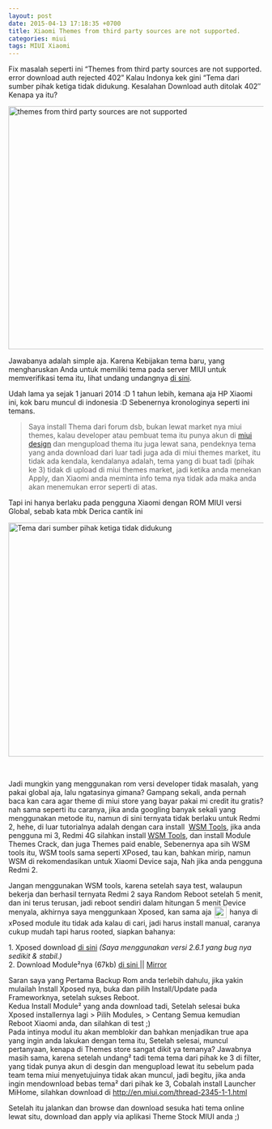```yaml
---
layout: post
date: 2015-04-13 17:18:35 +0700
title: Xiaomi Themes from third party sources are not supported.
categories: miui
tags: MIUI Xiaomi
---
```

<p>Fix masalah seperti ini “Themes from third party sources are not supported. error download auth rejected 402” Kalau Indonya kek gini “<span id="result_box" class="" lang="id"><span class="hps">Tema</span> <span class="hps">dari sumber</span> <span class="hps">pihak ketiga</span> <span class="hps">tidak didukung</span>. <span class="hps">Kesalahan</span> <span class="hps">Download</span> <span class="hps">auth</span> <span class="hps">ditolak</span> <span class="hps">402″ Kenapa ya itu?</span></span><span id="more-1635"></span></p>
<p><a href="https://eggoez.bitbucket.io/wp-content/uploads/2015/04/themes-from-third-party-sources-are-not-supported.png" class="fancybox image"><img class="aligncenter size-full wp-image-1644" src="https://eggoez.bitbucket.io/wp-content/uploads/2015/04/themes-from-third-party-sources-are-not-supported.png" alt="themes from third party sources are not supported" width="640" height="480"></a></p>
<p><span id="result_box" class="" lang="id"><span class="hps">Jawabanya adalah simple aja. Karena Kebijakan tema baru, yang mengharuskan Anda untuk memiliki tema pada server MIUI untuk memverifikasi tema itu, lihat undang undangnya <a href="http://en.miui.com//thread-11723-1-1.html">di sini</a>.</span></span></p>
<p>Udah lama ya sejak 1 januari 2014 :D 1 tahun lebih, kemana aja HP Xiaomi ini, kok baru muncul di indonesia :D Sebenernya kronologinya seperti ini temans.</p>
<blockquote><p>Saya install Thema dari forum dsb, bukan lewat market nya miui themes, kalau developer atau pembuat tema itu punya akun di <a href="http://designer.xiaomi.com/">miui design</a> dan mengupload thema itu juga lewat sana, pendeknya tema yang anda download dari luar tadi juga ada di miui themes market, itu tidak ada kendala, kendalanya adalah, tema yang di buat tadi (pihak ke 3) tidak di upload di miui themes market, jadi ketika anda menekan Apply, dan Xiaomi anda meminta info tema nya tidak ada maka anda akan menemukan error seperti di atas.</p></blockquote>
<p>Tapi ini hanya berlaku pada pengguna Xiaomi dengan ROM MIUI versi Global, sebab kata mbk Derica cantik ini</p>
<p><a href="https://eggoez.bitbucket.io/wp-content/uploads/2015/04/Tema-dari-sumber-pihak-ketiga-tidak-didukung.png" class="fancybox image"><img class="aligncenter size-full wp-image-1647" src="https://eggoez.bitbucket.io/wp-content/uploads/2015/04/Tema-dari-sumber-pihak-ketiga-tidak-didukung.png" alt="Tema dari sumber pihak ketiga tidak didukung" width="640" height="462"></a></p>
<p>&nbsp;</p>
<p>Jadi mungkin yang menggunakan rom versi developer tidak masalah, yang pakai global aja, lalu ngatasinya gimana? Gampang sekali, anda pernah baca kan cara agar theme di miui store yang bayar pakai mi credit itu gratis? nah sama seperti itu caranya, jika anda googling banyak sekali yang menggunakan metode itu, namun di sini ternyata tidak berlaku untuk Redmi 2, hehe, di luar tutorialnya adalah dengan cara install&nbsp; <a href="http://miui.web.id/forum/threads/wsm-project.1144/">WSM Tools</a>, jika anda pengguna mi 3, Redmi 4G silahkan install <a href="https://www.google.com/search?q=miui+laucher&amp;ie=utf-8&amp;oe=utf-8#q=wsm+tools+download">WSM Tools</a>, dan install Module Themes Crack, dan juga Themes paid enable, Sebenernya apa sih WSM tools itu, WSM tools sama seperti XPosed, tau kan, bahkan mirip, namun WSM di rekomendasikan untuk Xiaomi Device saja, Nah jika anda pengguna Redmi 2.</p>
<p>Jangan menggunakan WSM tools, karena setelah saya test, walaupun bekerja dan berhasil ternyata Redmi 2 saya Random Reboot setelah 5 menit, dan ini terus terusan, jadi reboot sendiri dalam hitungan 5 menit Device menyala, akhirnya saya menggunkaan Xposed, kan sama aja <img src="https://eggoez.bitbucket.io/wp-content/emojione/png/1f643.png" alt=":)" class="emojione" style="font-size:inherit;height:3ex;width:3.1ex;min-height:20px;min-width:20px;display:inline-block;margin:-.2ex .15em .2ex;line-height:normal;vertical-align:middle"> hanya di xPosed module itu tidak ada kalau di cari, jadi harus install manual, caranya cukup mudah tapi harus rooted, siapkan bahanya:</p>
<p>1. Xposed download <a href="http://goez.cf/qswip" target="_blank">di sini</a> <em>(Saya menggunakan versi 2.6.1 yang bug nya sedikit &amp; stabil.)</em><br>
2. Download Module²nya (67kb) <a href="http://ge.tt/api/1/files/9Gd6yME2/0/blob?download">di sini </a>|| <a href="http://d-h.st/svPG">Mirror</a></p>
<p>Saran saya yang Pertama Backup Rom anda terlebih dahulu, jika yakin mulailah Install Xposed nya, buka dan pilih Install/Update pada Frameworknya, setelah sukses Reboot.<br>
Kedua Install Module² yang anda download tadi, Setelah selesai buka Xposed installernya lagi &gt; Pilih Modules, &gt; Centang Semua kemudian Reboot Xiaomi anda, dan silahkan di test ;)<br>
Pada intinya modul itu akan memblokir dan bahkan menjadikan true apa yang ingin anda lakukan dengan tema itu, Setelah selesai, muncul pertanyaan, kenapa di Themes store sangat dikit ya temanya? Jawabnya masih sama, karena setelah undang² tadi tema tema dari pihak ke 3 di filter, yang tidak punya akun di desgin dan mengupload lewat itu sebelum pada team tema miui menyetujuinya tidak akan muncul, jadi begitu, jika anda ingin mendownload bebas tema² dari pihak ke 3, Cobalah install Launcher MiHome, silahkan download di <a href="http://en.miui.com/thread-2345-1-1.html">http://en.miui.com/thread-2345-1-1.html</a></p>
<p>Setelah itu jalankan dan browse dan download sesuka hati tema online lewat situ, download dan apply via aplikasi Theme Stock MIUI anda ;)</p>
